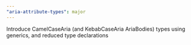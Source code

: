 ```yaml
---
"aria-attribute-types": major
---
```


Introduce CamelCaseAria (and KebabCaseAria AriaBodies) types using generics, and reduced type declarations

